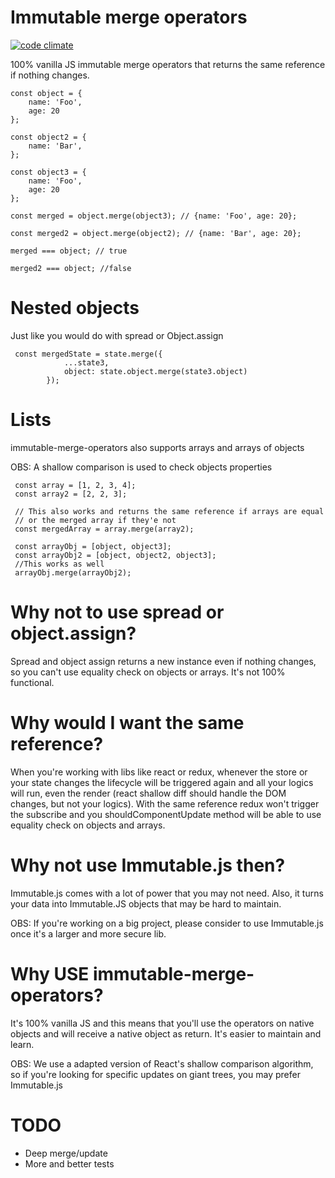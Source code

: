 # Immutable merge operators
[![code climate](https://codeclimate.com/github/redux-observable/redux-observable/badges/gpa.svg)](https://codeclimate.com/github/tsirlucas/immutable-merge-operators)

100% vanilla JS immutable merge operators that returns the same reference if 
nothing changes.

    const object = {
        name: 'Foo',
        age: 20
    };
    
    const object2 = {
        name: 'Bar',
    };
    
    const object3 = {
        name: 'Foo',
        age: 20
    };
    
    const merged = object.merge(object3); // {name: 'Foo', age: 20};
    
    const merged2 = object.merge(object2); // {name: 'Bar', age: 20};
    
    merged === object; // true
    
    merged2 === object; //false
    
# Nested objects
Just like you would do with spread or Object.assign

     const mergedState = state.merge({
                ...state3,
                object: state.object.merge(state3.object)
            });
            
# Lists
immutable-merge-operators also supports arrays and arrays of objects

OBS: A shallow comparison is used to check objects properties
    
     const array = [1, 2, 3, 4];
     const array2 = [2, 2, 3];
     
     // This also works and returns the same reference if arrays are equal
     // or the merged array if they'e not
     const mergedArray = array.merge(array2);
     
     const arrayObj = [object, object3];
     const arrayObj2 = [object, object2, object3];
     //This works as well
     arrayObj.merge(arrayObj2);

# Why not to use spread or object.assign?
Spread and object assign returns a new instance even if nothing changes, so
you can't use equality check on objects or arrays. It's not 100% functional.

# Why would I want the same reference?
When you're working with libs like react or redux, whenever the store
or your state changes the lifecycle will be triggered again and all your logics
will run, even the render (react shallow diff should handle the DOM changes, but 
not your logics). With the same reference redux won't trigger the subscribe
and you shouldComponentUpdate method will be able to use equality check
on objects and arrays.

# Why not use Immutable.js then?
Immutable.js comes with a lot of power that you may not need. Also, it turns 
your data into Immutable.JS objects that may be hard to maintain.

OBS: If you're working on a big project, please consider to use Immutable.js
once it's a larger and more secure lib.

# Why USE immutable-merge-operators?
It's 100% vanilla JS and this means that you'll use the operators on native
objects and will receive a native object as return. It's easier to maintain
and learn.

OBS: We use a adapted version of React's shallow comparison algorithm, so if
you're looking for specific updates on giant trees, you may prefer Immutable.js

# TODO
- Deep merge/update
- More and better tests